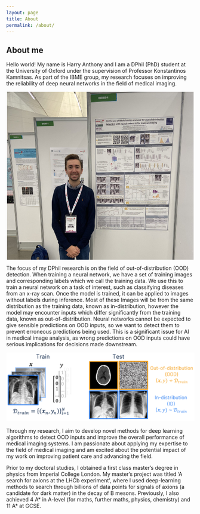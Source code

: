 ```yaml
---
layout: page
title: About
permalink: /about/
---
```


## About me

Hello world! My name is Harry Anthony and I am a DPhil (PhD) student at the University of Oxford under the supervision of Professor Konstantinos Kamnitsas. As part of the IBME group, my research focuses on improving the reliability of deep neural networks in the field of medical imaging.

<div style="display: flex; justify-content: center;">
    <img src="/images/Harry_MICCAI.jpg" alt="" style="width: 500px; height: 450px;" />
</div>

The focus of my DPhil research is on the field of out-of-distribution (OOD) detection. When training a neural network, we have a set of training images and corresponding labels which we call the training data. We use this to train a neural network on a task of interest, such as classifying diseases from an x-ray scan. Once the model is trained, it can be applied to images without labels during inference. Most of these Images will be from the same distribution as the training data, known as in-distribution, however the model may encounter inputs which differ significantly from the training data, known as out-of-distribution. Neural networks cannot be expected to give sensible predictions on OOD inputs, so we want to detect them to prevent erroneous predictions being used. This is a significant issue for AI in medical image analysis, as wrong predictions on OOD inputs could have serious implications for decisions made downstream.

<img src="/images/OOD_detection.png" alt="" />

Through my research, I aim to develop novel methods for deep learning algorithms to detect OOD inputs and improve the overall performance of medical imaging systems. I am passionate about applying my expertise to the field of medical imaging and am excited about the potential impact of my work on improving patient care and advancing the field.

Prior to my doctoral studies, I obtained a first class master’s degree in physics from Imperial College London. My master’s project was titled  ‘A search for axions at the LHCb experiment’, where I used deep-learning methods to search through billions of data points for signals of axions (a candidate for dark matter) in the decay of B mesons. Previously, I also achieved 4 A* in A-level (for maths, further maths, physics, chemistry) and 11 A* at GCSE.